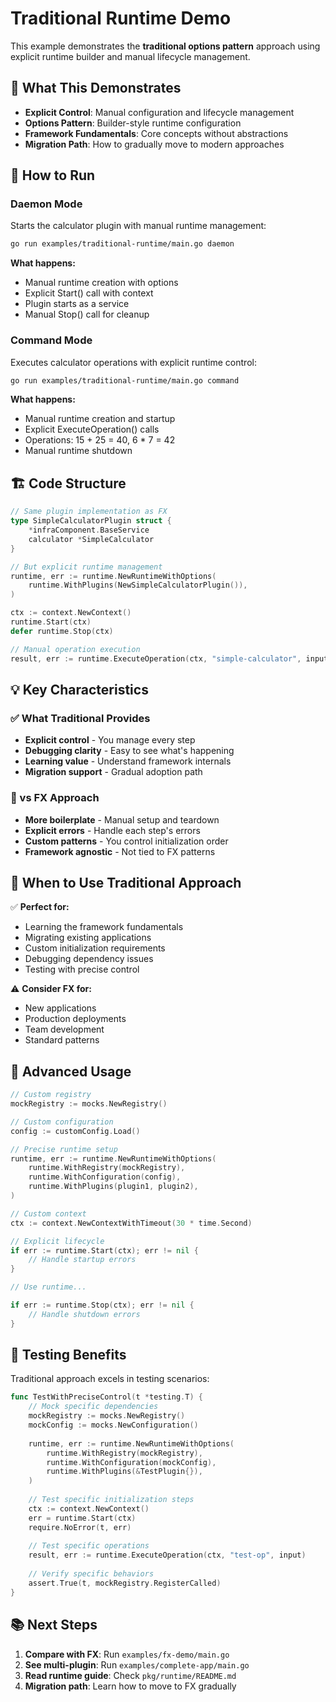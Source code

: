 # Traditional Runtime Demo

This example demonstrates the **traditional options pattern** approach using explicit runtime builder and manual lifecycle management.

## 🎯 What This Demonstrates

- **Explicit Control**: Manual configuration and lifecycle management
- **Options Pattern**: Builder-style runtime configuration
- **Framework Fundamentals**: Core concepts without abstractions
- **Migration Path**: How to gradually move to modern approaches

## 🚀 How to Run

### Daemon Mode
Starts the calculator plugin with manual runtime management:

```bash
go run examples/traditional-runtime/main.go daemon
```

**What happens:**
- Manual runtime creation with options
- Explicit Start() call with context
- Plugin starts as a service
- Manual Stop() call for cleanup

### Command Mode
Executes calculator operations with explicit runtime control:

```bash
go run examples/traditional-runtime/main.go command
```

**What happens:**
- Manual runtime creation and startup
- Explicit ExecuteOperation() calls
- Operations: 15 + 25 = 40, 6 * 7 = 42
- Manual runtime shutdown

## 🏗️ Code Structure

```go
// Same plugin implementation as FX
type SimpleCalculatorPlugin struct {
    *infraComponent.BaseService
    calculator *SimpleCalculator
}

// But explicit runtime management
runtime, err := runtime.NewRuntimeWithOptions(
    runtime.WithPlugins(NewSimpleCalculatorPlugin()),
)

ctx := context.NewContext()
runtime.Start(ctx)
defer runtime.Stop(ctx)

// Manual operation execution
result, err := runtime.ExecuteOperation(ctx, "simple-calculator", input)
```

## 💡 Key Characteristics

### ✅ What Traditional Provides
- **Explicit control** - You manage every step
- **Debugging clarity** - Easy to see what's happening
- **Learning value** - Understand framework internals
- **Migration support** - Gradual adoption path

### 🔄 vs FX Approach
- **More boilerplate** - Manual setup and teardown
- **Explicit errors** - Handle each step's errors
- **Custom patterns** - You control initialization order
- **Framework agnostic** - Not tied to FX patterns

## 🎯 When to Use Traditional Approach

✅ **Perfect for:**
- Learning the framework fundamentals
- Migrating existing applications
- Custom initialization requirements
- Debugging dependency issues
- Testing with precise control

⚠️ **Consider FX for:**
- New applications
- Production deployments
- Team development
- Standard patterns

## 🔧 Advanced Usage

```go
// Custom registry
mockRegistry := mocks.NewRegistry()

// Custom configuration
config := customConfig.Load()

// Precise runtime setup
runtime, err := runtime.NewRuntimeWithOptions(
    runtime.WithRegistry(mockRegistry),
    runtime.WithConfiguration(config),
    runtime.WithPlugins(plugin1, plugin2),
)

// Custom context
ctx := context.NewContextWithTimeout(30 * time.Second)

// Explicit lifecycle
if err := runtime.Start(ctx); err != nil {
    // Handle startup errors
}

// Use runtime...

if err := runtime.Stop(ctx); err != nil {
    // Handle shutdown errors
}
```

## 🧪 Testing Benefits

Traditional approach excels in testing scenarios:

```go
func TestWithPreciseControl(t *testing.T) {
    // Mock specific dependencies
    mockRegistry := mocks.NewRegistry()
    mockConfig := mocks.NewConfiguration()
    
    runtime, err := runtime.NewRuntimeWithOptions(
        runtime.WithRegistry(mockRegistry),
        runtime.WithConfiguration(mockConfig),
        runtime.WithPlugins(&TestPlugin{}),
    )
    
    // Test specific initialization steps
    ctx := context.NewContext()
    err = runtime.Start(ctx)
    require.NoError(t, err)
    
    // Test specific operations
    result, err := runtime.ExecuteOperation(ctx, "test-op", input)
    
    // Verify specific behaviors
    assert.True(t, mockRegistry.RegisterCalled)
}
```

## 📚 Next Steps

1. **Compare with FX**: Run `examples/fx-demo/main.go`
2. **See multi-plugin**: Run `examples/complete-app/main.go`
3. **Read runtime guide**: Check `pkg/runtime/README.md`
4. **Migration path**: Learn how to move to FX gradually 